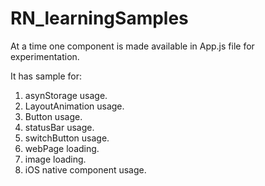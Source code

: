 # RN_learningSamples
At a time one component is made available in App.js file for experimentation.

 It has sample for:
1. asynStorage usage.
2. LayoutAnimation usage.
3. Button usage.
4. statusBar usage.
5. switchButton usage.
6. webPage loading.
7. image loading.
8. iOS native component usage.


